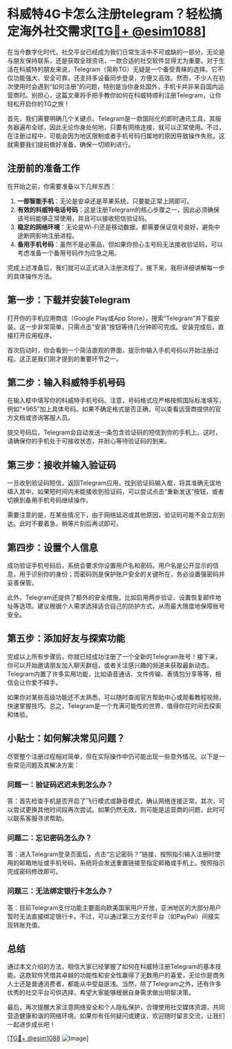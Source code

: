 # 科威特4G卡怎么注册telegram？轻松搞定海外社交需求[[TG💪+ @esim1088](https://t.me/s/esim1088)]

在当今数字化时代，社交平台已经成为我们日常生活中不可或缺的一部分。无论是与朋友保持联系，还是获取全球资讯，一款合适的社交软件显得尤为重要。对于生活在科威特的朋友来说，Telegram（简称TG）无疑是一个备受青睐的选择。它不仅功能强大、安全可靠，还支持多设备同步登录，方便又高效。然而，不少人在初次使用时会遇到“如何注册”的问题，特别是当你身处国外，手机卡并非来自国内运营商时。别担心，这篇文章将手把手教你如何在科威特顺利注册Telegram，让你轻松开启你的TG之旅！

首先，我们需要明确几个关键点。Telegram是一款国际化的即时通讯工具，其服务器遍布全球，因此无论你身处何地，只要有网络连接，就可以正常使用。不过，在注册过程中，可能会因为地区限制或者手机号码归属地的原因导致操作失败。这就需要我们提前做好准备，确保一切顺利进行。

## 注册前的准备工作

在开始之前，你需要准备以下几样东西：
1. **一部智能手机**：无论是安卓还是苹果系统，只要能正常上网即可。
2. **有效的科威特电话号码**：这是注册Telegram的核心步骤之一，因此必须确保该号码能够正常使用，并且可以接收短信验证码。
3. **稳定的网络环境**：无论是Wi-Fi还是移动数据，都需要保证信号良好，避免中途断网影响注册进程。
4. **备用手机号码**：虽然不是必需品，但如果你担心主号码无法接收验证码，可以考虑准备一个备用号码作为应急之用。

完成上述准备后，我们就可以正式进入注册流程了。接下来，我将详细讲解每一步的具体操作方法。

## 第一步：下载并安装Telegram

打开你的手机应用商店（Google Play或App Store），搜索“Telegram”并下载安装。这一步非常简单，只需点击“安装”按钮等待几分钟即可完成。安装完成后，直接打开应用程序。

首次启动时，你会看到一个简洁直观的界面，提示你输入手机号码以开始注册过程。这正是我们刚才提到的重要环节之一。

## 第二步：输入科威特手机号码

在输入框中填写你的科威特手机号码。注意，号码格式应严格按照国际标准填写，例如“+965”加上具体号码。如果不确定格式是否正确，可以查看运营商提供的官方文档或咨询客服人员。

提交号码后，Telegram会自动发送一条包含验证码的短信到你的手机上。这时，请确保你的手机处于可接收状态，并耐心等待验证码的到来。

## 第三步：接收并输入验证码

一旦收到验证码短信，返回Telegram应用，找到验证码输入框，将其准确无误地填入其中。如果短时间内未能接收到验证码，可以尝试点击“重新发送”按钮，或者切换到备用手机号码继续操作。

需要注意的是，在某些情况下，由于网络延迟或其他原因，验证码可能不会立刻到达。此时不要着急，稍等片刻后再试即可。

## 第四步：设置个人信息

成功验证手机号码后，系统会要求你设置用户名和密码。用户名是公开显示的信息，用于识别你的身份；而密码则是保护账户安全的关键所在，务必设置强密码并妥善保管。

此外，Telegram还提供了额外的安全措施，比如启用两步验证、设置恢复邮件地址等选项。建议根据个人需求选择适合自己的防护方式，从而最大限度地保障账号安全。

## 第五步：添加好友与探索功能

完成以上所有步骤后，你就已经成功注册了一个全新的Telegram账号！接下来，你可以开始邀请朋友加入聊天群组，或者关注感兴趣的频道来获取最新动态。Telegram内置了许多实用功能，比如语音通话、文件传输、表情包分享等等，相信会让你爱不释手。

如果你对某些高级功能还不太熟悉，可以随时查阅官方帮助中心或观看教程视频，快速掌握技巧。总之，Telegram是一个充满可能性的世界，值得你花时间去探索和体验。

## 小贴士：如何解决常见问题？

尽管整个注册过程相对简单，但在实际操作中仍可能出现一些意外情况。以下是一些常见问题及其解决方案：

### 问题一：验证码迟迟未到怎么办？
答：首先检查手机是否开启了飞行模式或静音模式，确认网络连接正常。其次，可以尝试更换其他时间段再次尝试。如果仍然无效，则可能是运营商的问题，此时可以联系客服寻求帮助。

### 问题二：忘记密码怎么办？
答：进入Telegram登录页面后，点击“忘记密码？”链接，按照指引输入注册时使用的邮箱地址或手机号码，系统将会发送重置链接至指定邮箱或手机上。按照指示完成密码修改即可。

### 问题三：无法绑定银行卡怎么办？
答：目前Telegram支付功能主要面向欧美国家用户开放，亚洲地区的大部分用户暂时无法直接绑定银行卡。不过，可以通过第三方支付平台（如PayPal）间接实现转账充值。

## 总结

通过本文介绍的方法，相信大家已经掌握了如何在科威特注册Telegram的基本技能。这款软件凭借其卓越的功能性和安全性赢得了无数用户的喜爱，无论你是商务人士还是普通消费者，都能从中受益匪浅。当然，除了Telegram之外，还有许多优秀的社交平台可供选择，希望大家能够根据自身需求做出明智决策。

最后，再次提醒大家注意网络安全和个人隐私保护，合理使用社交媒体资源，共同营造健康和谐的网络环境。如果你有任何疑问或建议，欢迎随时留言交流，让我们一起进步成长吧！

[[TG💪+ @esim1088](https://t.me/s/esim1088) ![Image](https://i.postimg.cc/4NQfJmqS/Snipaste-2025-05-13-00-14-12.png)]
